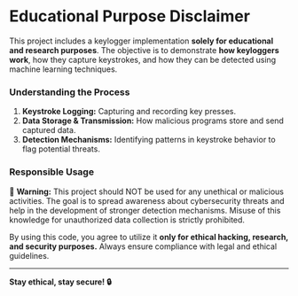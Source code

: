 
# Educational Purpose Disclaimer

This project includes a keylogger implementation **solely for educational and research purposes**. The objective is to demonstrate **how keyloggers work**, how they capture keystrokes, and how they can be detected using machine learning techniques.  

### Understanding the Process  

1. **Keystroke Logging:** Capturing and recording key presses.  
2. **Data Storage & Transmission:** How malicious programs store and send captured data.  
3. **Detection Mechanisms:** Identifying patterns in keystroke behavior to flag potential threats.  

### Responsible Usage  

🚨 **Warning:** This project should NOT be used for any unethical or malicious activities. The goal is to spread awareness about cybersecurity threats and help in the development of stronger detection mechanisms. Misuse of this knowledge for unauthorized data collection is strictly prohibited.  

By using this code, you agree to utilize it **only for ethical hacking, research, and security purposes.** Always ensure compliance with legal and ethical guidelines.  

---

**Stay ethical, stay secure! 🔒**
